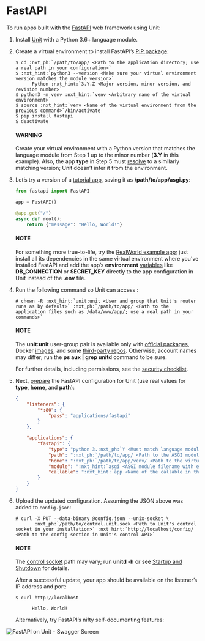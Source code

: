 # FastAPI

To run apps built with the [FastAPI](https://fastapi.tiangolo.com) web framework using Unit:

1. Install [Unit](../installation.md#installation-precomp-pkgs) with a Python 3.6+ language module.
2. Create a virtual environment to install FastAPI’s [PIP package](https://fastapi.tiangolo.com/tutorial/#install-fastapi):
   ```console
   $ cd :nxt_ph:`/path/to/app/ <Path to the application directory; use a real path in your configuration>`
   $ :nxt_hint:`python3 --version <Make sure your virtual environment version matches the module version>`
         Python :nxt_hint:`3.Y.Z <Major version, minor version, and revision number>`
   $ python3 -m venv :nxt_hint:`venv <Arbitrary name of the virtual environment>`
   $ source :nxt_hint:`venv <Name of the virtual environment from the previous command>`/bin/activate
   $ pip install fastapi
   $ deactivate
   ```

   #### WARNING
   Create your virtual environment with a Python version that matches the
   language module from Step 1 up to the minor number (**3.Y** in this
   example).  Also, the app **type** in Step 5 must [resolve](../configuration.md#configuration-apps-common) to a similarly matching version; Unit doesn’t
   infer it from the environment.
3. Let’s try a version of a [tutorial app](https://fastapi.tiangolo.com/tutorial/first-steps/),
   saving it as **/path/to/app/asgi.py**:
   ```python
   from fastapi import FastAPI

   app = FastAPI()

   @app.get("/")
   async def root():
       return {"message": "Hello, World!"}
   ```

   #### NOTE
   For something more true-to-life, try the
   [RealWorld example app](https://github.com/nsidnev/fastapi-realworld-example-app); just
   install all its dependencies in the same virtual environment where you’ve
   installed FastAPI and add the app’s **environment** [variables](../configuration.md#configuration-apps-common) like **DB_CONNECTION** or
   **SECRET_KEY** directly to the app configuration in Unit instead of
   the **.env** file.
4. Run the following command so Unit can access :
   ```console
   # chown -R :nxt_hint:`unit:unit <User and group that Unit's router runs as by default>` :nxt_ph:`/path/to/app/ <Path to the application files such as /data/www/app/; use a real path in your commands>`
   ```

   #### NOTE
   The **unit:unit** user-group pair is available only with [official
   packages](../installation.md#installation-precomp-pkgs), Docker [images](../installation.md#installation-docker), and some [third-party repos](../installation.md#installation-community-repos).  Otherwise, account names may differ; run
   the **ps aux | grep unitd** command to be sure.

   For further details, including permissions, see the [security checklist](security.md#security-apps).
5. Next, [prepare](../configuration.md#configuration-python) the FastAPI configuration for
   Unit (use real values for **type**, **home**, and **path**):
   ```json
   {
       "listeners": {
           "*:80": {
               "pass": "applications/fastapi"
           }
       },

       "applications": {
           "fastapi": {
               "type": "python 3.:nxt_ph:`Y <Must match language module version and virtual environment version>`",
               "path": ":nxt_ph:`/path/to/app/ <Path to the ASGI module>`",
               "home": ":nxt_ph:`/path/to/app/venv/ <Path to the virtual environment, if any>`",
               "module": ":nxt_hint:`asgi <ASGI module filename with extension omitted>`",
               "callable": ":nxt_hint:`app <Name of the callable in the module to run>`"
           }
       }
   }
   ```
6. Upload the updated configuration.  Assuming the JSON above was added to
   `config.json`:
   ```console
   # curl -X PUT --data-binary @config.json --unix-socket \
          :nxt_ph:`/path/to/control.unit.sock <Path to Unit's control socket in your installation>` :nxt_hint:`http://localhost/config/ <Path to the config section in Unit's control API>`
   ```

   #### NOTE
   The [control socket](../controlapi.md#configuration-socket) path may vary; run
   **unitd -h** or see [Startup and Shutdown](source.md#source-startup) for details.

   After a successful update, your app should be available on the listener’s IP
   address and port:
   ```console
   $ curl http://localhost

         Hello, World!
   ```

   Alternatively, try FastAPI’s nifty self-documenting features:

![FastAPI on Unit - Swagger Screen](images/fastapi.png)

